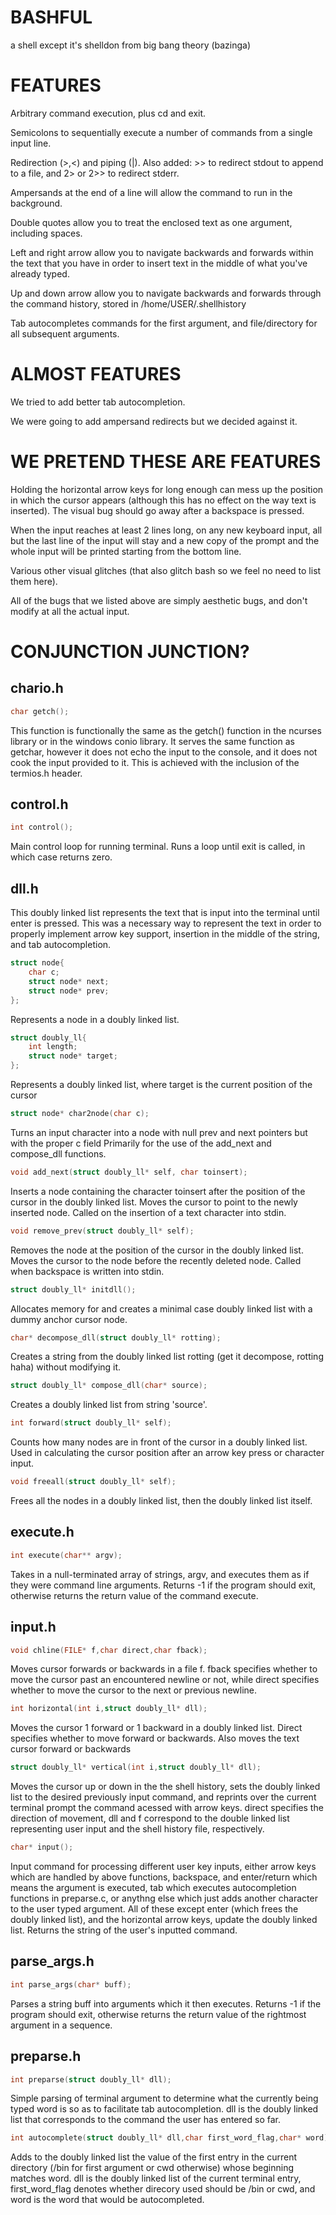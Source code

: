 # BASHFUL

a shell except it's shelldon from big bang theory (bazinga)

# FEATURES

Arbitrary command execution, plus cd and exit.

Semicolons to sequentially execute a number of commands from a single input line.

Redirection (>,<) and piping (|). Also added: >> to redirect stdout to append to a file, and 2> or 2>> to redirect stderr.

Ampersands at the end of a line will allow the command to run in the background.

Double quotes allow you to treat the enclosed text as one argument, including spaces.

Left and right arrow allow you to navigate backwards and forwards within the text that you have in order to insert text in the middle of what you've already typed.

Up and down arrow allow you to navigate backwards and forwards through the command history, stored in /home/USER/.shellhistory

Tab autocompletes commands for the first argument, and file/directory for all subsequent arguments.

# ALMOST FEATURES

We tried to add better tab autocompletion.

We were going to add ampersand redirects but we decided against it.

# WE PRETEND THESE ARE FEATURES

Holding the horizontal arrow keys for long enough can mess up the position in which the cursor appears (although this has no effect on the way text is inserted). The visual bug should go away after a backspace is pressed.

When the input reaches at least 2 lines long, on any new keyboard input, all but the last line of the input will stay and a new copy of the prompt and the whole input will be printed starting from the bottom line. 

Various other visual glitches (that also glitch bash so we feel no need to list them here).

All of the bugs that we listed above are simply aesthetic bugs, and don't modify at all the actual input.

# CONJUNCTION JUNCTION?

## chario.h

```c
char getch();
```

This function is functionally the same as the getch() function in the ncurses library or in the windows conio library.
It serves the same function as getchar, however it does not echo the input to the console, and it does not cook the input provided to it.
This is achieved with the inclusion of the termios.h header.

## control.h

```c
int control();
```

Main control loop for running terminal.
Runs a loop until exit is called, in which case returns zero.

## dll.h
This doubly linked list represents the text that is input into the terminal until enter is pressed. This was a necessary way to represent the text in order to properly implement arrow key support, insertion in the middle of the string, and tab autocompletion. 

```c
struct node{
    char c;
    struct node* next;
    struct node* prev;
};
```

Represents a node in a doubly linked list.

```c
struct doubly_ll{
    int length;
    struct node* target;
};
```

Represents a doubly linked list, where target is the current position of the cursor

```c
struct node* char2node(char c);
```

Turns an input character into a node with null prev and next pointers but with the proper c field
Primarily for the use of the add_next and compose_dll functions. 

```c
void add_next(struct doubly_ll* self, char toinsert);
```

Inserts a node containing the character toinsert after the position of the cursor in the doubly linked list.
Moves the cursor to point to the newly inserted node.
Called on the insertion of a text character into stdin.

```c
void remove_prev(struct doubly_ll* self);
```

Removes the node at the position of the cursor in the doubly linked list.
Moves the cursor to the node before the recently deleted node.
Called when backspace is written into stdin.

```c
struct doubly_ll* initdll();
```

Allocates memory for and creates a minimal case doubly linked list with a dummy anchor cursor node.

```c
char* decompose_dll(struct doubly_ll* rotting);
```

Creates a string from the doubly linked list rotting (get it decompose, rotting haha) without modifying it.

```c
struct doubly_ll* compose_dll(char* source);
```

Creates a doubly linked list from string 'source'.

```c
int forward(struct doubly_ll* self);
```

Counts how many nodes are in front of the cursor in a doubly linked list.
Used in calculating the cursor position after an arrow key press or character input.

```c
void freeall(struct doubly_ll* self);
```

Frees all the nodes in a doubly linked list, then the doubly linked list itself.

## execute.h

```c
int execute(char** argv);
```

Takes in a null-terminated array of strings, argv, and executes them as if they were command line arguments.
Returns -1 if the program should exit, otherwise returns the return value of the command execute.

## input.h

```c
void chline(FILE* f,char direct,char fback);
```

Moves cursor forwards or backwards in a file f.
fback specifies whether to move the cursor past an encountered newline or not, while direct specifies whether to move the cursor to the next or previous newline.

```c
int horizontal(int i,struct doubly_ll* dll);
```

Moves the cursor 1 forward or 1 backward in a doubly linked list. 
Direct specifies whether to move forward or backwards.
Also moves the text cursor forward or backwards

```c
struct doubly_ll* vertical(int i,struct doubly_ll* dll);
```

Moves the cursor up or down in the the shell history, sets the doubly linked list to the desired previously input command, and reprints over the current terminal prompt the command acessed with arrow keys.
direct specifies the direction of movement, dll and f correspond to the double linked list representing user input and the shell history file, respectively.

```c
char* input();
```

Input command for processing different user key inputs, either arrow keys which are handled by above functions, backspace, and enter/return which means the argument is executed, tab which executes autocompletion functions in preparse.c, or anythng else which just adds another character to the user typed argument. All of these except enter (which frees the doubly linked list), and the horizontal arrow keys, update the doubly linked list.
Returns the string of the user's inputted command.

## parse_args.h

```c
int parse_args(char* buff);
```

Parses a string buff into arguments which it then executes.
Returns -1 if the program should exit, otherwise returns the return value of the rightmost argument in a sequence.

## preparse.h

```c
int preparse(struct doubly_ll* dll);
```

Simple parsing of terminal argument to determine what the currently being typed word is so as to facilitate tab autocompletion.
dll is the doubly linked list that corresponds to the command the user has entered so far.

```c
int autocomplete(struct doubly_ll* dll,char first_word_flag,char* word);
```

Adds to the doubly linked list the value of the first entry in the current directory (/bin for first argument or cwd otherwise) whose beginning matches word.
dll is the doubly linked list of the current terminal entry, first_word_flag denotes whether direcory used should be /bin or cwd, and word is the word that would be autocompleted.
